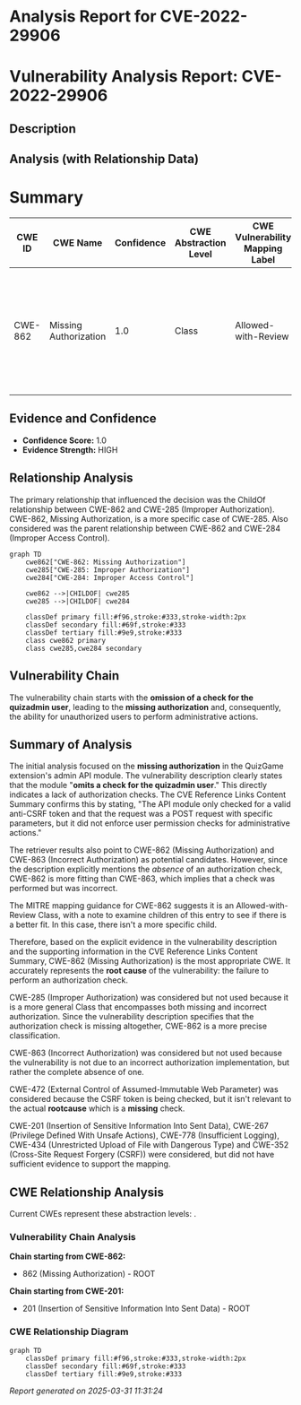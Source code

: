 # Analysis Report for CVE-2022-29906

# Vulnerability Analysis Report: CVE-2022-29906

## Description



## Analysis (with Relationship Data)

# Summary
| CWE ID | CWE Name | Confidence | CWE Abstraction Level | CWE Vulnerability Mapping Label | CWE-Vulnerability Mapping Notes |
|---|---|---|---|---|---|
| CWE-862 | Missing Authorization | 1.0 | Class | Allowed-with-Review | The product does not perform an authorization check when an actor attempts to access a resource or perform an action. |

## Evidence and Confidence

*   **Confidence Score:** 1.0
*   **Evidence Strength:** HIGH

## Relationship Analysis
The primary relationship that influenced the decision was the ChildOf relationship between CWE-862 and CWE-285 (Improper Authorization). CWE-862, Missing Authorization, is a more specific case of CWE-285. Also considered was the parent relationship between CWE-862 and CWE-284 (Improper Access Control).

```mermaid
graph TD
    cwe862["CWE-862: Missing Authorization"]
    cwe285["CWE-285: Improper Authorization"]
    cwe284["CWE-284: Improper Access Control"]
    
    cwe862 -->|CHILDOF| cwe285
    cwe285 -->|CHILDOF| cwe284
    
    classDef primary fill:#f96,stroke:#333,stroke-width:2px
    classDef secondary fill:#69f,stroke:#333
    classDef tertiary fill:#9e9,stroke:#333
    class cwe862 primary
    class cwe285,cwe284 secondary
```

## Vulnerability Chain
The vulnerability chain starts with the **omission of a check for the quizadmin user**, leading to the **missing authorization** and, consequently, the ability for unauthorized users to perform administrative actions.

## Summary of Analysis
The initial analysis focused on the **missing authorization** in the QuizGame extension's admin API module. The vulnerability description clearly states that the module "**omits a check for the quizadmin user**." This directly indicates a lack of authorization checks. The CVE Reference Links Content Summary confirms this by stating, "The API module only checked for a valid anti-CSRF token and that the request was a POST request with specific parameters, but it did not enforce user permission checks for administrative actions."

The retriever results also point to CWE-862 (Missing Authorization) and CWE-863 (Incorrect Authorization) as potential candidates. However, since the description explicitly mentions the *absence* of an authorization check, CWE-862 is more fitting than CWE-863, which implies that a check was performed but was incorrect.

The MITRE mapping guidance for CWE-862 suggests it is an Allowed-with-Review Class, with a note to examine children of this entry to see if there is a better fit. In this case, there isn't a more specific child.

Therefore, based on the explicit evidence in the vulnerability description and the supporting information in the CVE Reference Links Content Summary, CWE-862 (Missing Authorization) is the most appropriate CWE. It accurately represents the **root cause** of the vulnerability: the failure to perform an authorization check.

CWE-285 (Improper Authorization) was considered but not used because it is a more general Class that encompasses both missing and incorrect authorization. Since the vulnerability description specifies that the authorization check is missing altogether, CWE-862 is a more precise classification.

CWE-863 (Incorrect Authorization) was considered but not used because the vulnerability is not due to an incorrect authorization implementation, but rather the complete absence of one.

CWE-472 (External Control of Assumed-Immutable Web Parameter) was considered because the CSRF token is being checked, but it isn't relevant to the actual **rootcause** which is a **missing** check.

CWE-201 (Insertion of Sensitive Information Into Sent Data), CWE-267 (Privilege Defined With Unsafe Actions), CWE-778 (Insufficient Logging), CWE-434 (Unrestricted Upload of File with Dangerous Type) and CWE-352 (Cross-Site Request Forgery (CSRF)) were considered, but did not have sufficient evidence to support the mapping.


## CWE Relationship Analysis

Current CWEs represent these abstraction levels: .


### Vulnerability Chain Analysis

**Chain starting from CWE-862:**
- 862 (Missing Authorization) - ROOT


**Chain starting from CWE-201:**
- 201 (Insertion of Sensitive Information Into Sent Data) - ROOT



### CWE Relationship Diagram

```mermaid
graph TD
    classDef primary fill:#f96,stroke:#333,stroke-width:2px
    classDef secondary fill:#69f,stroke:#333
    classDef tertiary fill:#9e9,stroke:#333
```



*Report generated on 2025-03-31 11:31:24*
